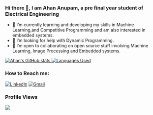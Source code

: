 ### Hi there 👋, I am Ahan Anupam, a pre final year student of Electrical Engineering

- 🌱 I’m currently learning and developing my skills in Machine Learning,and Competitive Programming and am also interested in embedded systems.
- 🤔 I’m looking for help with Dynamic Programming.
- 👯 I’m open to collaborating on open source stuff involving Machine Learning, Image Processing and Embedded systems.



[![Ahan's GitHub stats](https://github-readme-stats.vercel.app/api?username=ahananupam33&count_private=true&show_icons=true)
 ![Languages Used](https://github-readme-stats.vercel.app/api/top-langs/?username=ahananupam33&layout=compact)](https://github.com/anuraghazra/github-readme-stats)
 
 ### How to Reach me:
<a href="https://www.linkedin.com/in/ahan-anupam-ab21411a4/" target="_blank"><img src="https://img.shields.io/badge/-ahananupam-blue?style=flat-square&logo=Linkedin&logoColor=white&link=https://www.linkedin.com/in/ahan-anupam-ab21411a4/" alt="LinkedIn"></a>
<a href="mailto:ahananupam@gmail.com" target="_blank"><img src="https://img.shields.io/badge/-ahananupam@gmail.com-d14836?style=flat-square&logo=Gmail&logoColor=white&link=mailto:ahananupam@gmail.com" alt="Gmail"></a>

### Profile Views

<a href="https://github.com/Meghna-DAS/github-profile-views-counter">
    <img src="https://komarev.com/ghpvc/?username=ahananupam33">
</a>


<!--
**ahananupam33/ahananupam33** is a ✨ _special_ ✨ repository because its `README.md` (this file) appears on your GitHub profile.

Here are some ideas to get you started:

- 🔭 I’m currently working on ...
- 🌱 I’m currently learning ML, DL, and image processing
- 👯 I’m looking to collaborate on ...
- 🤔 I’m looking for help with Dynamic Programming and DSA
- 💬 Ask me about ...
- 📫 How to reach me: ahananupam@gmail.com
- 😄 Pronouns: ...
- ⚡ Fun fact: ...
-->
